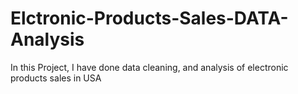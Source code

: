 # Elctronic-Products-Sales-DATA-Analysis
In this Project, I have done data cleaning, and analysis of electronic products sales in USA
